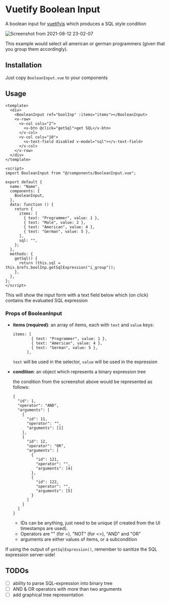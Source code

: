 # Vuetify Boolean Input
A boolean input for [vuetifyjs](https://vuetifyjs.com/) which produces a SQL style condition

![Screenshot from 2021-08-12 23-02-07](https://user-images.githubusercontent.com/24147614/129269427-682e76a4-fca3-45dd-b1ce-81ae24b4899f.png)

This example would select all american or german programmers (given that you group them accordingly).

## Installation
Just copy `BooleanInput.vue` to your components

## Usage

```
<template>
  <div>
    <BooleanInput ref="boolInp" :items="items"></BooleanInput>
    <v-row>
      <v-col cols="2">
        <v-btn @click="getSql">get SQL</v-btn>
      </v-col>
      <v-col cols="10">
        <v-text-field disabled v-model="sql"></v-text-field>
      </v-col>
    </v-row>
  </div>
</template>

<script>
import BooleanInput from "@/components/BooleanInput.vue";

export default {
  name: "Name",
  components: {
    BooleanInput,
  },
  data: function () {
    return {
      items: [
        { text: "Programmer", value: 1 },
        { text: "Male", value: 2 },
        { text: "American", value: 4 },
        { text: "German", value: 5 },
      ],
      sql: "",
    };
  },
  methods: {
    getSql() {
      return (this.sql = this.$refs.boolInp.getSqlExpression("i_group"));
    },
  },
};
</script>
```
This will show the input form with a text field below which (on click) contains the evaluated SQL expression

### Props of BooleanInput
- **items (required)**: an array of items, each with `text` and `value` keys:
    ```
    items: [
            { text: "Programmer", value: 1 },
            { text: "American", value: 4 },
            { text: "German", value: 5 },
          ],
    ```
    `text` will be used in the selector, `value` will be used in the expression
- **condition**: an object which represents a binary expression tree
    
    the condition from the screenshot above would be represented as follows:
    ```
    {
      "id": 1,
      "operator": "AND",
      "arguments": [
        {
          "id": 11,
          "operator": "",
          "arguments": [1]
        },
        {
          "id": 12,
          "operator": "OR",
          "arguments": [
            {
              "id": 121,
              "operator": "",
              "arguments": [4]
            },
            {
              "id": 122,
              "operator": "",
              "arguments": [5]
            }
          ]
        }
      ]
    }
    ```
    - IDs can be anything, just need to be unique (if created from the UI timestamps are used).
    - Operators are "" (for =), "NOT" (for <>), "AND" and "OR"
    - arguments are either values of items, or a subcondition

If using the output of `getSqlExpression()`, remember to sanitize the SQL expression server-side!

## TODOs
- [ ] ability to parse SQL-expression into binary tree
- [ ] AND & OR operators with more than two arguments
- [ ] add graphical tree representation
